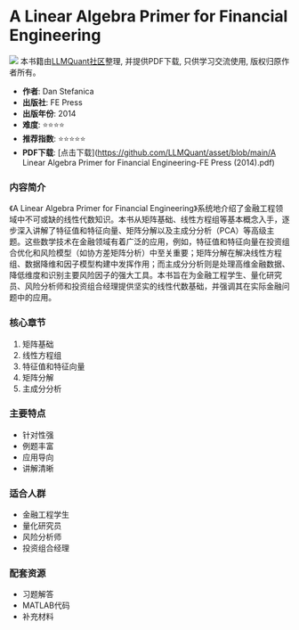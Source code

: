 # A Linear Algebra Primer for Financial Engineering

![](https://fastly.jsdelivr.net/gh/bucketio/img3@main/2024/09/04/1725464231869-e0b2f727-2a0f-4270-bf6c-31ddc350426a.gif)
本书籍由[LLMQuant社区](https://llmquant.com/)整理, 并提供PDF下载, 只供学习交流使用, 版权归原作者所有。


- **作者**: Dan Stefanica
- **出版社**: FE Press
- **出版年份**: 2014
- **难度**: ⭐⭐⭐⭐
- **推荐指数**: ⭐⭐⭐⭐⭐
- **PDF下载**: [点击下载](https://github.com/LLMQuant/asset/blob/main/A Linear Algebra Primer for Financial Engineering-FE Press (2014).pdf)

### 内容简介

《A Linear Algebra Primer for Financial Engineering》系统地介绍了金融工程领域中不可或缺的线性代数知识。本书从矩阵基础、线性方程组等基本概念入手，逐步深入讲解了特征值和特征向量、矩阵分解以及主成分分析（PCA）等高级主题。这些数学技术在金融领域有着广泛的应用，例如，特征值和特征向量在投资组合优化和风险模型（如协方差矩阵分析）中至关重要；矩阵分解在解决线性方程组、数据降维和因子模型构建中发挥作用；而主成分分析则是处理高维金融数据、降低维度和识别主要风险因子的强大工具。本书旨在为金融工程学生、量化研究员、风险分析师和投资组合经理提供坚实的线性代数基础，并强调其在实际金融问题中的应用。

### 核心章节

1. 矩阵基础
2. 线性方程组
3. 特征值和特征向量
4. 矩阵分解
5. 主成分分析

### 主要特点

- 针对性强
- 例题丰富
- 应用导向
- 讲解清晰

### 适合人群

- 金融工程学生
- 量化研究员
- 风险分析师
- 投资组合经理

### 配套资源

- 习题解答
- MATLAB代码
- 补充材料